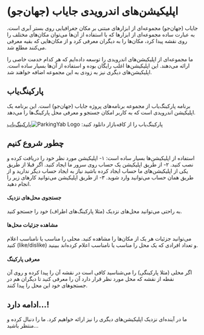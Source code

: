 # اپلیکیشن‌های اندرویدی جایاب (جهان‌جو)

جایاب (جهان‌جو) مجموعه‌ای از ابزارهای مبتنی بر مکان جغرافیایی روی بستر اَبری است.
به عبارت ساده مجموعه‌ای از ابزارها که با استفاده از آن‌ها می‌توان مکان‌های مختلف را روی نقشه
پیدا کرد، مکان‌ها را به دیگران معرفی کرد و از مکان‌هایی که بقیه معرفی می‌کنند مطلع شد.

ما مجموعه‌ای از اپلیکیشن‌های اندرویدی را توسعه داده‌ایم که هر کدام خدمت خاصی را ارائه می‌دهند.
این اپلیکیشن‌ها اغلب رایگان بوده و استفاده از آن‌ها بسیار ساده است. اپلیکیشن‌های دیگری نیز
به زودی به این مجموعه اضافه خواهند شد.

## پارکینگ‌یاب

برنامه پارکینگ‌یاب از مجموعه برنامه‌های پروژه جایاب (جهان‌جو) است. 
این برنامه یک اپلیکیشن اندرویدی است که به کاربر امکان جستجو و معرفی محل پارکینگ‌ها را می‌دهد.

پارکینگ‌یاب را از کافه‌بازار دانلود کنید:
![ParkingYab Logo](/main/img/parkingyab-logo.svg)[پارکینگ‌یاب](http://cafebazaar.ir/app/ir.co.dpq.jayab.park/)

## چطور شروع کنیم

استفاده از اپلیکیشن‌ها بسیار ساده است:
۱- اپلیکیشن مورد نظر خود را دریافت کرده و نصب کنید.
۲- از طریق اپلیکیشن یک حساب روی سرور ما ایجاد کنید.
اگر قبلا از طریق یکی از اپلیکیشن‌های ما حساب ایجاد کرده باشید
نیاز به ایجاد حساب دیگر ندارید و از طریق همان حساب می‌توانید وارد شوید.
۳- از طریق اپلیکیشن می‌توانید کارهای زیر را انجام دهید.

#### جستجوی محل‌های نزدیک

به راحتی می‌توانید محل‌های نزدیک (مثلا پارکینگ‌های اطراف) خود را جستجو کنید.

#### مشاهده جزئیات محل‌ها

می‌توانید جزئیات هر یک از مکان‌ها را مشاهده کنید.
محلی را مناسب یا نامناسب اعلام کنید (like/dislike) و تعداد افرادی که یک 
محل را مناسب یا نامناسب اعلام کرده‌اند ببینید.

#### معرفی پارکینگ

اگر محلی (مثلا پارکینگی) را می‌شناسید کافی است در نقشه آن را پیدا کرده و روی آن نقطه از نقشه که محل مورد نظر قرار دارد
آن را معرفی کنید تا دیگران هم در جستجو‌های خود این محل را پیدا کنند.


## ادامه دارد...!

ما در آینده‌ای نزدیک اپلیکیشن‌های دیگری را نیز ارائه خواهیم کرد. ما را دنبال کرده و منتظر باشید... 